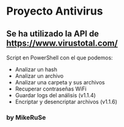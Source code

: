 # Proyecto Antivirus
## Se ha utilizado la API de https://www.virustotal.com/
Script en PowerShell con el que podemos:
- Analizar un hash
- Analizar un archivo
- Analizar una carpeta y sus archivos
- Recuperar contraseñas WiFi
- Guardar logs del análisis (v1.1.4)
- Encriptar y desencriptar archivos (v1.1.6)
### by MikeRuSe
